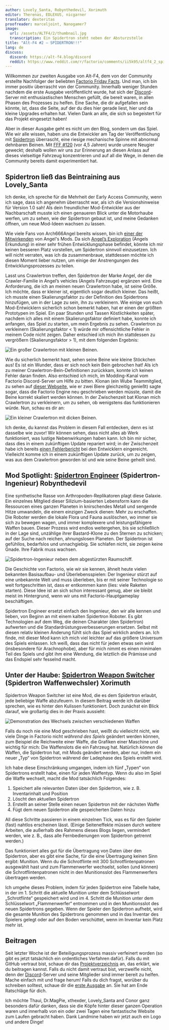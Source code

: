 ```yaml
---
author: Lovely_Santa, Robynthedevil, Xorimuth
editor: Therenas, EDLEXUS, nicgarner
translator: dexteritas
proofreader: marceljoint, Nanogamer7
image:
  url: /assets/ALTF4/2/thumbnail.jpg
  transcription: Ein Spidertron steht neben der Absturzstelle
title: "Alt-F4 #2 – SPIDERTRON!!!"
lang: de
discuss:
  discord: https://alt-f4.blog/discord
  reddit: https://www.reddit.com/r/factorio/comments/ii5k95/altf4_2_spidertron/
---
```


Willkommen zur zweiten Ausgabe von Alt-F4, dem von der Community erstellte Nachfolger der beliebten [Factorio Friday Facts](https://factorio.com/blog/). Und man, ich bin immer positiv überrascht von der Community. Innerhalb weniger Stunden nachdem die erste Ausgabe veröffentlicht wurde, hat sich der [Discord](https://alt-f4.blog/discord)-Server mit enthusiastischen Menschen gefüllt, die bereit waren, in allen Phasen des Prozesses zu helfen. Eine Sache, die dir aufgefallen sein könnte, ist, dass die Seite, auf der du dies hier gerade liest, hier und da kleine Upgrades erhalten hat. Vielen Dank an alle, die sich so begeistert für das Projekt eingesetzt haben!

Aber in dieser Ausgabe geht es nicht um den Blog, sondern um das Spiel. Wie wir alle wissen, haben uns die Entwickler am Tag der Veröffentlichung mit [Spidertron](https://wiki.factorio.com/Spidertron) überrascht, eine riesige mechanische Spinne mit abnormal dehnbaren Beinen. Mit [FFF #120](https://www.factorio.com/blog/post/fff-120) (vor 4,5 Jahren) wurde unsere Neugier geweckt; deshalb wollen wir uns zur Erinnerung an diesen Anlass auf dieses vielseitige Fahrzeug konzentrieren und auf all die Wege, in denen die Community bereits damit experimentiert hat.

## Spidertron ließ das Beintraining aus <author>Lovely_Santa</author>

Ich denke, ich spreche für die Mehrheit der Early Access Community, wenn ich sage, dass ich angenehm überrascht war, als ich die Versionshinweise für Version 1.0 sah! Als dein freundlicher Mod-Entwickler aus der Nachbarschaft musste ich einen genaueren Blick unter die Motorhaube werfen, um zu sehen, wie der Spidertron gebaut ist, und meine Gedanken öffnen, um neue Mod-Ideen wachsen zu lassen.

Wie viele Fans von Arch666Angel bereits wissen, bin ich [einer der Mitwirkenden](https://forums.factorio.com/viewtopic.php?p=475786#p475786) von Angel's Mods. Da sich [Angel’s Exploration](https://mods.factorio.com/mod/angelsexploration) (Angels Erkundung) in einer sehr frühen Entwicklungsphase befindet, könnte ich mir keinen besseren Platz vorstellen, um Spidertron sinnvoll einzusetzen. Ich will nicht verraten, was ich da zusammenbraue, stattdessen möchte ich diesen Moment lieber nutzen, um einige der Anstrengungen des Entwicklungsprozesses zu teilen.

Lasst uns Crawlertron treffen, den Spidertron der Marke Angel, der die Crawler-Familie in Angel’s vehicles (Angels Fahrzeuge) ergänzen wird. Eine Anforderung, die ich an meinen neuen Crawlertron habe, ist seine Größe. Ich möchte, dass er kleiner ist, eigentlich sogar deutlich kleiner. Das heißt, ich musste einen Skalierungsfaktor zu der Definition des Spidertrons hinzufügen, um in der Lage zu sein, ihn zu verkleinern. Wie einige von euch Mod-Entwicklern sicherlich schon bemerkt haben, hat er einen der größten Prototypen im Spiel. Ein paar Stunden und Tassen Köstlichkeiten später, nachdem ich alles mit einem Skalierungsfaktor definiert habe, konnte ich anfangen, das Spiel zu starten, um mein Ergebnis zu sehen. Crawlertron zu verkleinern (Skalierungsfaktor < 1) würde mir offensichtliche Fehler in meinem Code nicht zeigen. Daher entschied ich mich ihn stattdessen zu vergrößern (Skalierungsfaktor > 1), mit dem folgenden Ergebnis:

![Ein großer Crawlertron mit kleinen Beinen.](/assets/ALTF4/2/crawlertron_large.png?raw=true)

Wie du sicherlich bemerkt hast, sehen seine Beine wie kleine Stöckchen aus! Es ist ein Wunder, dass er sich noch kein Bein gebrochen hat! Als ich zu meiner Crawlertron-Bein-Definitionen zurückkam, konnte ich keinen Fehler daran finden. Also entschied ich mich, im Modding-Kanal vom Factorio Discord-Server um Hilfe zu bitten. Klonan (ein Wube Teammitglied, zu sehen auf [dieser Webseite](https://factorio.com/game/about), wie er zwei Biere gleichzeitig genießt) sagte sogar, dass die Factorio Engine neu geschrieben werden müsste, damit die Beine korrekt skaliert werden können. In der Zwischenzeit bat Klonan mich Crawlertron zu verkleinern, um zu sehen, ob wenigstens das funktionieren würde. Nun, schau es dir an:

![Ein kleiner Crawlertron mit dicken Beinen.](/assets/ALTF4/2/crawlertron_tiny.png?raw=true)

Ich denke, du kannst das Problem in diesem Fall entdecken, denn es ist dasselbe wie zuvor! Wir können sehen, dass nicht alles ab Werk funktioniert, was lustige Nebenwirkungen haben kann. Ich bin mir sicher, dass dies in einem zukünftigen Update repariert wird; in der Zwischenzeit habe ich bereits [einen Fehlerbericht](https://forums.factorio.com/viewtopic.php?f=7&t=88180) bei den Entwicklern eingereicht. Vielleicht komme ich in einem zukünftigen Update zurück, um zu zeigen, was aus dem Crawlertron geworden ist und wie seine Beine geheilt sind.

## Mod Spotlight: [Spidertron Engineer](https://mods.factorio.com/mod/SpidertronEngineer)  (Spidertron-Ingenieur) <author>Robynthedevil</author>

Eine synthetische Rasse von Arthropoden-Replikatoren plagt diese Galaxie. Ein einzelnes Mitglied dieser Silizium-basierten Lebensform kann die Ressourcen eines ganzen Planeten in knirschendes Metall und sengende Hitze umwandeln, die einem einzigen Zweck dienen: Mehr zu erschaffen. Die Roboter werden die lokale Flora und Fauna auslöschen, wo immer sie sich zu bewegen wagen, und immer komplexere und leistungsfähigere Waffen bauen. Dieser Prozess wird endlos weitergehen, bis sie schließlich in der Lage sind, unzählige ihrer Bastard-Klone zu den Sternen zu schicken; auf der Suche nach reichen, ahnungslosen Planeten. Der Spidertron ist gefühllos, bedarfslos und unnachgiebig. Sie schlafen nicht, sie zeigen keine Gnade. Ihre Fabrik muss wachsen.

![Spidertron-Ingenieur neben dem abgestürzten Raumschiff.](/assets/ALTF4/2/SpidertronEngineer.png?raw=true)

Die Geschichte von Factorio, wie wir sie kennen, ähnelt heute vielen bekannten Basisaufbau- und Überlebensspielen: Der Ingenieur stürzt auf eine unbekannte Welt und muss überleben, bis er mit seiner Technologie so weit fortgeschritten ist, dass er entkommen kann (lies: viele Raketen starten). Diese Idee ist an sich schon interessant genug, aber sie bleibt meist im Hintergrund, wenn wir uns mit Factorio-Hauptgameplay beschäftigen.

Spidertron Engineer ersetzt einfach den Ingenieur, den wir alle kennen und lieben, von Beginn an mit einem kalten Spidertron Roboter. Es gibt Technologien auf dem Weg, die deinen Charakter (den Spidertron) aufwerten und die Standardrüstungsverbesserungen ersetzen. Selbst mit diesen relativ kleinen Änderung fühlt sich das Spiel wirklich anders an. Ich finde, mit dieser Mod kann ich mich viel leichter auf das größere Universum des Spiels einlassen. Ich weiß, dass das nicht für jeden etwas sein wird (insbesondere für Arachnophobe), aber für mich nimmt es einen minimalen Teil des Spiels und gibt ihm eine Wendung, die letztlich die Prämisse und das Endspiel sehr fesselnd macht.

## Unter der Haube: [Spidertron Weapon Switcher](https://mods.factorio.com/mod/SpidertronWeaponSwitcher)  (Spidertron Waffenwechsler) <author>Xorimuth</author>

Spidertron Weapon Switcher ist eine Mod, die es dem Spidertron erlaubt, jede beliebige Waffe abzufeuern. In diesem Beitrag werde ich darüber sprechen, wie es hinter den Kulissen funktioniert. Doch zunächst ein Blick darauf, wie großartig dies in der Praxis aussieht:

![Demonstration des Wechsels zwischen verschiedenen Waffen](/assets/ALTF4/2/SWS-demo-gif.gif?raw=true)

Falls du noch nie eine Mod geschrieben hast, weißt du vielleicht nicht, wie viele Dinge in Factorio nicht *während des Spiels* geändert werden können, zum Beispiel die Reichweite einer Waffe, die Grafiken einer Maschine und wichtig für mich: Die Waffenslots die ein Fahrzeug hat. Natürlich *können* die Waffen, die Spidertron hat, mit Mods geändert werden, aber nur, indem ein neuer „Typ“ von Spidertron während der Ladephase des Spiels erstellt wird.

Ich habe diese Einschränkung umgangen, indem ich fünf „Typen“ von Spidertrons erstellt habe, einen für jeden Waffentyp. Wenn du also im Spiel die Waffe wechselt, macht die Mod tatsächlich Folgendes:

1. Speichert alle relevanten Daten über den Spidertron, wie z. B. Inventarinhalt und Position
2. Löscht den aktuellen Spidertron
3. Erstellt an seiner Stelle einen neuen Spidertron mit der nächsten Waffe
4. Fügt dem neuen Spidertron alle gespeicherten Daten hinzu

All diese Schritte passieren in einem einzelnen Tick, was es für den Spieler (fast) nahtlos erscheinen lässt. (Einige Seiteneffekte müssen durch weitere Arbeiten, die außerhalb des Rahmens dieses Blogs liegen, vermindert werden, wie z. B., dass alle Fernbedienungen vom Spidertron getrennt werden.)

Das funktioniert alles gut für die Übertragung von Daten über den Spidertron, aber es gibt eine Sache, für die eine Übertragung keinen Sinn ergibt: Munition. Wenn du die Schrotflinte mit 300 Schrotflintenpatronen ausgewählt hast und zum Flammenwerfer wechselst, sollen (und können) die Schrotflintenpatronen nicht in den Munitionsslot des Flammenwerfers übertragen werden.

Ich umgehe dieses Problem, indem für jeden Spidertron eine Tabelle habe, in der im 1. Schritt die aktuelle Munition unter dem Schlüsselwort „Schrotflinte“ gespeichert wird und im 4. Schritt die Munition unter dem Schlüsselwort „Flammenwerfer“ entnommen und in den Munitionsslot des neuen Spidertrons gegeben. Wenn der Spieler den Spidertron aufhebt, wird die gesamte Munition des Spidertrons genommen und in das Inventar des Spielers gelegt oder auf den Boden verschüttet, wenn im Inventar kein Platz mehr ist.

## Beitragen

Seit letzter Woche ist der Beteiligungsprozess massiv verfeinert worden (so gibt es jetzt tatsächlich ein ordentliches Verfahren dafür). Falls du mit GitHub vertraut bist, schaue dir das [Projektverzeichnis](https://github.com/AlternativeFFFF/Alt-F4) an, das erklärt, wie du beitragen kannst. Falls du nicht damit vertraut bist, verzweifle nicht, denn der [Discord](https://alt-f4.blog/discord)-Server und seine Mitglieder sind immer bereit zu helfen. Mache einfach mit und frage herum! Falls du dich fragst, worüber du schreiben solltest, schaue dir die [erste Ausgabe](https://alt-f4.blog/de/ALTF4-1) an. Sie hat am Ende Ratschläge für dich.

Ich möchte Thaui, Dr.MagPie, xthexder, Lovely_Santa and Conor ganz besonders dafür danken, dass sie die Köpfe hinter dieser ganzen Operation waren und innerhalb von ein oder zwei Tagen eine fantastische Website zum Laufen gebracht haben. Dank Landmine haben wir jetzt auch ein Logo und andere Dinge!
